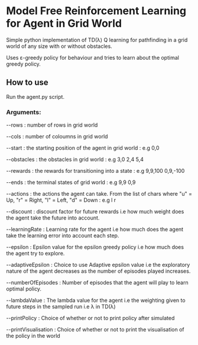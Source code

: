 # Model Free Reinforcement Learning for Agent in Grid World
Simple python implementation of TD(λ) Q learning for pathfinding in a grid world of any size with or without obstacles.

Uses ε-greedy policy for behaviour and tries to learn about the optimal greedy policy.

## How to use
Run the agent.py script.

### Arguments:
--rows : number of rows in grid world 

--cols : number of coloumns in grid world

--start : the starting position of the agent in grid world : e.g 0,0

--obstacles : the obstacles in grid world : e.g 3,0 2,4 5,4

--rewards : the rewards for transitioning into a state : e.g 9,9,100 0,9,-100

--ends : the terminal states of grid world : e.g 9,9 0,9

--actions : the actions the agent can take. From the list of chars where "u" = Up, "r" = Right, "l" = Left, "d" = Down : e.g l r

--discount : discount factor for future rewards i.e how much weight does the agent take the future into account.

--learningRate : Learning rate for the agent i.e how much does the agent take the learning error into account each step.

--epsilon : Epsilon value for the epsilon greedy policy i.e how much does the agent try to explore.

--adaptiveEpsilon : Choice to use Adaptive epsilon value i.e the exploratory nature of the agent decreases as the number of episodes played increases.

--numberOfEpisodes : Number of episodes that the agent will play to learn optimal policy.

--lambdaValue : The lambda value for the agent i.e the weighting given to future steps in the sampled run i.e λ in TD(λ)

--printPolicy : Choice of whether or not to print policy after simulated

--printVisualisation : Choice of whether or not to print the visualisation of the policy in the world
